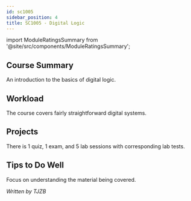 ```yaml
---
id: sc1005
sidebar_position: 4
title: SC1005 - Digital Logic
---
```


import ModuleRatingsSummary from '@site/src/components/ModuleRatingsSummary';

<ModuleRatingsSummary 
  lectureClarity={4}
  contentRelevance={3}
  contentDifficulty={2}
  overallWorkload={2}
  teamDependency={1}
/>

## Course Summary

An introduction to the basics of digital logic.

## Workload

The course covers fairly straightforward digital systems.

## Projects

There is 1 quiz, 1 exam, and 5 lab sessions with corresponding lab tests.

## Tips to Do Well

Focus on understanding the material being covered.

*Written by TJZB*
